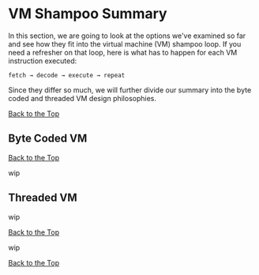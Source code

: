 # VM Shampoo Summary

In this section, we are going to look at the options we've examined so
far and see how they fit into the virtual machine (VM) shampoo loop. If
you need a refresher on that loop, here is what has to happen for each
VM instruction executed:

<pre><code>fetch &rarr; decode &rarr; execute &rarr; repeat</code></pre>

Since they differ so much, we will further divide our summary into the byte
coded and threaded VM design philosophies.

[Back to the Top](#vm-shampoo-summary)

## Byte Coded VM

[Back to the Top](#vm-shampoo-summary)

wip

## Threaded VM

wip

[Back to the Top](#vm-shampoo-summary)

wip

[Back to the Top](#vm-shampoo-summary)
